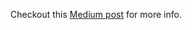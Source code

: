 

Checkout this [Medium post](https://medium.com/@chris.dascoli/lets-build-dnd-column-reordering-in-an-html-table-w-react-hooks-eef7d9da5a07) for more info.
